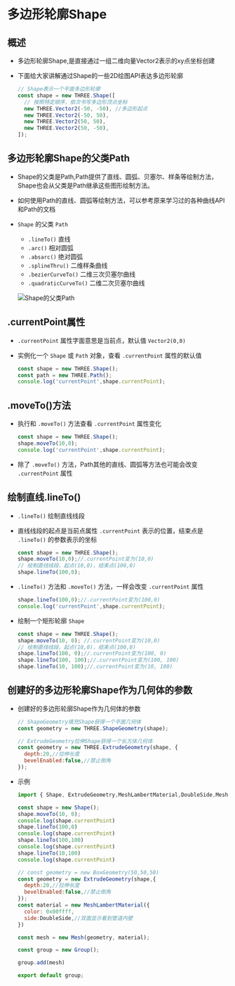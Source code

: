 # 多边形轮廓Shape

## 概述

+ 多边形轮廓Shape,是直接通过一组二维向量Vector2表示的xy点坐标创建
+ 下面给大家讲解通过Shape的一些2D绘图API表达多边形轮廓

  ```js
  // Shape表示一个平面多边形轮廓
  const shape = new THREE.Shape([
    // 按照特定顺序，依次书写多边形顶点坐标
    new THREE.Vector2(-50, -50), //多边形起点
    new THREE.Vector2(-50, 50),
    new THREE.Vector2(50, 50),
    new THREE.Vector2(50, -50),
  ]);
  ```

## 多边形轮廓Shape的父类Path

+ Shape的父类是Path,Path提供了直线、圆弧、贝塞尔、样条等绘制方法，Shape也会从父类是Path继承这些图形绘制方法。

+ 如何使用Path的直线、圆弧等绘制方法，可以参考原来学习过的各种曲线API和Path的文档

+ `Shape` 的父类 `Path`

  + `.lineTo()` 直线
  + `.arc()` 相对圆弧
  + `.absarc()` 绝对圆弧
  + `.splineThru()` 二维样条曲线
  + `.bezierCurveTo()` 二维三次贝塞尔曲线
  + `.quadraticCurveTo()` 二维二次贝塞尔曲线

  ![Shape的父类Path](images/Shape的父类Path.png)

## .currentPoint属性

+ `.currentPoint` 属性字面意思是当前点，默认值 `Vector2(0,0)`

+ 实例化一个 `Shape` 或 `Path` 对象，查看 `.currentPoint` 属性的默认值

  ```js
  const shape = new THREE.Shape();
  const path = new THREE.Path();
  console.log('currentPoint',shape.currentPoint);
  ```

## .moveTo()方法

+ 执行和 `.moveTo()` 方法查看 `.currentPoint` 属性变化

  ```js
  const shape = new THREE.Shape();
  shape.moveTo(10,0);
  console.log('currentPoint',shape.currentPoint);
  ```

+ 除了 `.moveTo()` 方法，Path其他的直线、圆弧等方法也可能会改变 `.currentPoint` 属性

## 绘制直线.lineTo()

+ `.lineTo()` 绘制直线线段
+ 直线线段的起点是当前点属性 `.currentPoint` 表示的位置，结束点是 `.lineTo()` 的参数表示的坐标

  ```js
  const shape = new THREE.Shape();
  shape.moveTo(10,0);//.currentPoint变为(10,0)
  // 绘制直线线段，起点(10,0)，结束点(100,0)
  shape.lineTo(100,0);
  ```

+ `.lineTo()` 方法和 `.moveTo()` 方法，一样会改变 `.currentPoint` 属性

  ```js
  shape.lineTo(100,0);//.currentPoint变为(100,0)
  console.log('currentPoint',shape.currentPoint);
  ```

+ 绘制一个矩形轮廓 `Shape`

  ```js
  const shape = new THREE.Shape();
  shape.moveTo(10, 0); //.currentPoint变为(10,0)
  // 绘制直线线段，起点(10,0)，结束点(100,0)
  shape.lineTo(100, 0);//.currentPoint变为(100, 0)
  shape.lineTo(100, 100);//.currentPoint变为(100, 100)
  shape.lineTo(10, 100);//.currentPoint变为(10, 100)
  ```

## 创建好的多边形轮廓Shape作为几何体的参数

+ 创建好的多边形轮廓Shape作为几何体的参数

  ```js
  // ShapeGeometry填充Shape获得一个平面几何体
  const geometry = new THREE.ShapeGeometry(shape);
  ```

  ```js
  // ExtrudeGeometry拉伸Shape获得一个长方体几何体
  const geometry = new THREE.ExtrudeGeometry(shape, {
    depth:20,//拉伸长度
    bevelEnabled:false,//禁止倒角
  });
  ```

+ 示例

  ```js
  import { Shape, ExtrudeGeometry,MeshLambertMaterial,DoubleSide,Mesh,Group} from 'three';

  const shape = new Shape();
  shape.moveTo(10, 0);
  console.log(shape.currentPoint)
  shape.lineTo(100,0)
  console.log(shape.currentPoint)
  shape.lineTo(100,100)
  console.log(shape.currentPoint)
  shape.lineTo(10,100)
  console.log(shape.currentPoint)

  // const geometry = new BoxGeometry(50,50,50)
  const geometry = new ExtrudeGeometry(shape,{
    depth:20,//拉伸长度
    bevelEnabled:false,//禁止倒角
  });
  const material = new MeshLambertMaterial({
    color: 0x00ffff,
    side:DoubleSide,//双面显示看到管道内壁
  })

  const mesh = new Mesh(geometry, material);

  const group = new Group();

  group.add(mesh)

  export default group;
  ```
